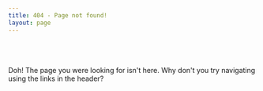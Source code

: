 ```yaml
---
title: 404 - Page not found!
layout: page
---
```


<br>
<br>
<br>
Doh! The page you were looking for isn't here. Why don't you try navigating using the links in the header?

